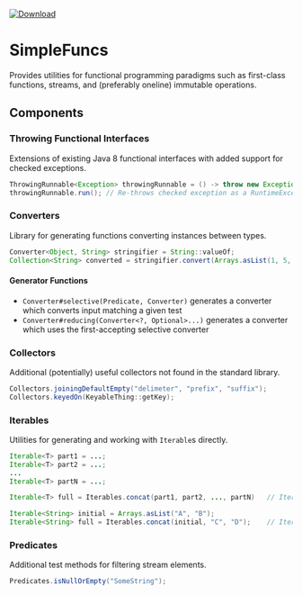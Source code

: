 [![Download][latest-img]][latest]

# SimpleFuncs
Provides utilities for functional programming paradigms such as first-class functions, streams, and (preferably oneline) immutable operations.

## Components
### Throwing Functional Interfaces
Extensions of existing Java 8 functional interfaces with added support for checked exceptions.
```java
ThrowingRunnable<Exception> throwingRunnable = () -> throw new Exception();
throwingRunnable.run();	// Re-throws checked exception as a RuntimeException
```

### Converters
Library for generating functions converting instances between types.
```java
Converter<Object, String> stringifier = String::valueOf;
Collection<String> converted = stringifier.convert(Arrays.asList(1, 5, 7));
```
#### Generator Functions
- `Converter#selective(Predicate, Converter)` generates a converter which converts input matching a given test
- `Converter#reducing(Converter<?, Optional>...)` generates a converter which uses the first-accepting selective converter

### Collectors
Additional (potentially) useful collectors not found in the standard library.
```java
Collectors.joiningDefaultEmpty("delimeter", "prefix", "suffix");
Collectors.keyedOn(KeyableThing::getKey);
```

### Iterables
Utilities for generating and working with `Iterable`s directly.
```java
Iterable<T> part1 = ...;
Iterable<T> part2 = ...;
...
Iterable<T> partN = ...;

Iterable<T> full = Iterables.concat(part1, part2, ..., partN)	// Iterates over elements of all parts in order
```
```java
Iterable<String> initial = Arrays.asList("A", "B");
Iterable<String> full = Iterables.concat(initial, "C", "D");	// Iterates over all in 'initial', then 'C' and 'D'
```

### Predicates
Additional test methods for filtering stream elements.
```java
Predicates.isNullOrEmpty("SomeString");
```

[latest]: https://bintray.com/kkorolyov/java/simple-funcs/_latestVersion
[latest-img]: https://api.bintray.com/packages/kkorolyov/java/simple-funcs/images/download.svg
